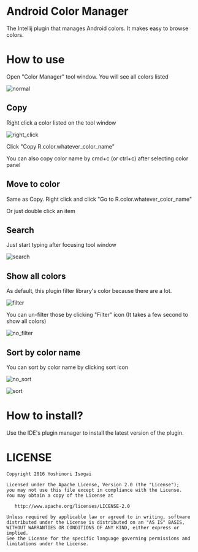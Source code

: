 # Android Color Manager

The Intellij plugin that manages Android colors. It makes easy to browse colors.

# How to use

Open "Color Manager" tool window. You will see all colors listed

![normal](website/images/normal.png)

## Copy

Right click a color listed on the tool window

![right_click](website/images/right_click.png)

Click "Copy R.color.whatever_color_name"

You can also copy color name by cmd+c (or ctrl+c) after selecting color panel

## Move to color

Same as Copy. Right click and click "Go to R.color.whatever_color_name"

Or just double click an item

## Search

Just start typing after focusing tool window

![search](website/images/search.png)


## Show all colors

As default, this plugin filter library's color because there are a lot.

![filter](website/images/filter.png)

You can un-filter those by clicking "Filter" icon (It takes a few second to show all colors)

![no_filter](website/images/no_filter.png)

## Sort by color name

You can sort by color name by clicking sort icon

![no_sort](website/images/no_sort.png)

![sort](website/images/sort.png)

# How to install?

Use the IDE's plugin manager to install the latest version of the plugin.

# LICENSE

```
Copyright 2016 Yoshinori Isogai

Licensed under the Apache License, Version 2.0 (the "License");
you may not use this file except in compliance with the License.
You may obtain a copy of the License at

   http://www.apache.org/licenses/LICENSE-2.0

Unless required by applicable law or agreed to in writing, software
distributed under the License is distributed on an "AS IS" BASIS,
WITHOUT WARRANTIES OR CONDITIONS OF ANY KIND, either express or implied.
See the License for the specific language governing permissions and
limitations under the License.
```

